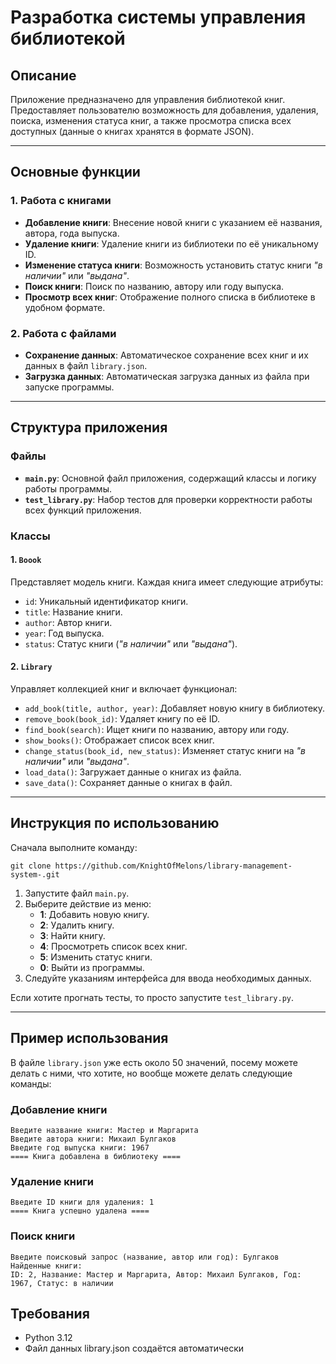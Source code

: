 # Разработка системы управления библиотекой

## Описание
Приложение предназначено для управления библиотекой книг. Предоставляет пользователю возможность для добавления,
удаления, поиска, изменения статуса книг, а также просмотра списка всех доступных 
(данные о книгах хранятся в формате JSON).

---

## Основные функции

### 1. Работа с книгами
- **Добавление книги**: Внесение новой книги с указанием её названия, автора, года выпуска.
- **Удаление книги**: Удаление книги из библиотеки по её уникальному ID.
- **Изменение статуса книги**: Возможность установить статус книги *"в наличии"* или *"выдана"*.
- **Поиск книги**: Поиск по названию, автору или году выпуска.
- **Просмотр всех книг**: Отображение полного списка в библиотеке в удобном формате.

### 2. Работа с файлами
- **Сохранение данных**: Автоматическое сохранение всех книг и их данных в файл `library.json`.
- **Загрузка данных**: Автоматическая загрузка данных из файла при запуске программы.

---

## Структура приложения

### Файлы
- **`main.py`**: Основной файл приложения, содержащий классы и логику работы программы.
- **`test_library.py`**: Набор тестов для проверки корректности работы всех функций приложения.

### Классы
#### 1. `Boook`
Представляет модель книги. Каждая книга имеет следующие атрибуты:
- `id`: Уникальный идентификатор книги.
- `title`: Название книги.
- `author`: Автор книги.
- `year`: Год выпуска.
- `status`: Статус книги (*"в наличии"* или *"выдана"*).

#### 2. `Library`
Управляет коллекцией книг и включает функционал:
- `add_book(title, author, year)`: Добавляет новую книгу в библиотеку.
- `remove_book(book_id)`: Удаляет книгу по её ID.
- `find_book(search)`: Ищет книги по названию, автору или году.
- `show_books()`: Отображает список всех книг.
- `change_status(book_id, new_status)`: Изменяет статус книги на *"в наличии"* или *"выдана"*.
- `load_data()`: Загружает данные о книгах из файла.
- `save_data()`: Сохраняет данные о книгах в файл.

---

## Инструкция по использованию

Сначала выполните команду:
```
git clone https://github.com/KnightOfMelons/library-management-system-.git
```

1. Запустите файл `main.py`.
2. Выберите действие из меню:
   - **1**: Добавить новую книгу.
   - **2**: Удалить книгу.
   - **3**: Найти книгу.
   - **4**: Просмотреть список всех книг.
   - **5**: Изменить статус книги.
   - **0**: Выйти из программы.
3. Следуйте указаниям интерфейса для ввода необходимых данных.

Если хотите прогнать тесты, то просто запустите `test_library.py`.

---

## Пример использования

В файле `library.json` уже есть около 50 значений, посему можете делать с ними, что хотите, но вообще можете делать
следующие команды:

### Добавление книги
```plaintext
Введите название книги: Мастер и Маргарита
Введите автора книги: Михаил Булгаков
Введите год выпуска книги: 1967
==== Книга добавлена в библиотеку ====
```

### Удаление книги
```plaintext
Введите ID книги для удаления: 1
==== Книга успешно удалена ====
```

### Поиск книги
```plaintext
Введите поисковый запрос (название, автор или год): Булгаков
Найденные книги:
ID: 2, Название: Мастер и Маргарита, Автор: Михаил Булгаков, Год: 1967, Статус: в наличии
```

## Требования

- Python 3.12
- Файл данных library.json создаётся автоматически